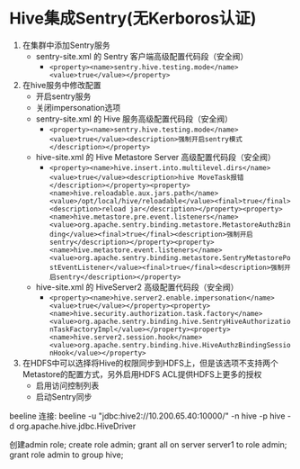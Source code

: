 # Hive集成Sentry(无Kerboros认证)
1. 在集群中添加Sentry服务
    -  sentry-site.xml 的 Sentry 客户端高级配置代码段（安全阀）
        +  `<property><name>sentry.hive.testing.mode</name><value>true</value></property>`
2. 在hive服务中修改配置
    - 开启sentry服务
    - 关闭impersonation选项
    - sentry-site.xml 的 Hive 服务高级配置代码段（安全阀）
        + `<property><name>sentry.hive.testing.mode</name><value>true</value><description>强制开启sentry模式</description></property>`
    + hive-site.xml 的 Hive Metastore Server 高级配置代码段（安全阀）
        * `<property><name>hive.insert.into.multilevel.dirs</name><value>true</value><description>hive MoveTask报错</description></property><property><name>hive.reloadable.aux.jars.path</name><value>/opt/local/hive/reloadable</value><final>true</final><description>reload jar</description></property><property><name>hive.metastore.pre.event.listeners</name><value>org.apache.sentry.binding.metastore.MetastoreAuthzBinding</value><final>true</final><description>强制开启sentry</description></property><property><name>hive.metastore.event.listeners</name><value>org.apache.sentry.binding.metastore.SentryMetastorePostEventListener</value><final>true</final><description>强制开启sentry</description></property>`
    - hive-site.xml 的 HiveServer2 高级配置代码段（安全阀）
        + `<property><name>hive.server2.enable.impersonation</name><value>true</value></property><property><name>hive.security.authorization.task.factory</name><value>org.apache.sentry.binding.hive.SentryHiveAuthorizationTaskFactoryImpl</value></property><property><name>hive.server2.session.hook</name><value>org.apache.sentry.binding.hive.HiveAuthzBindingSessionHook</value></property>`
3. 在HDFS中可以选择将Hive的权限同步到HDFS上，但是该选项不支持两个Metastore的配置方式，另外启用HDFS ACL提供HDFS上更多的授权
    - 启用访问控制列表
    - 启动Sentry同步

beeline 连接:
beeline -u "jdbc:hive2://10.200.65.40:10000/" -n hive -p hive -d org.apache.hive.jdbc.HiveDriver

创建admin role;
create role admin;
grant all on server server1 to role admin;
grant role admin to group hive;

